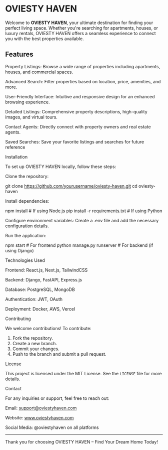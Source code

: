 # OVIESTY HAVEN

Welcome to **OVIESTY HAVEN**, your ultimate destination for finding your perfect living space. Whether you're searching for apartments, houses, or luxury rentals, OVIESTY HAVEN offers a seamless experience to connect you with the best properties available.

## Features


Property Listings: Browse a wide range of properties including apartments, houses, and commercial spaces.

Advanced Search: Filter properties based on location, price, amenities, and more.

User-Friendly Interface: Intuitive and responsive design for an enhanced browsing experience.

Detailed Listings: Comprehensive property descriptions, high-quality images, and virtual tours.

Contact Agents: Directly connect with property owners and real estate agents.

Saved Searches: Save your favorite listings and searches for future reference

Installation

To set up OVIESTY HAVEN locally, follow these steps:

Clone the repository:

git clone https://github.com/yourusername/oviesty-haven.git
cd oviesty-haven

Install dependencies:

npm install   # If using Node.js
pip install -r requirements.txt  # If using Python

Configure environment variables:
Create a .env file and add the necessary configuration details.

Run the application:

npm start  # For frontend
python manage.py runserver  # For backend (if using Django)


Technologies Used

Frontend: React.js, Next.js, TailwindCSS

Backend: Django, FastAPI, Express.js

Database: PostgreSQL, MongoDB

Authentication: JWT, OAuth

Deployment: Docker, AWS, Vercel

Contributing

We welcome contributions! To contribute:

1. Fork the repository.
2. Create a new branch.
3. Commit your changes.
4. Push to the branch and submit a pull request.

License

This project is licensed under the MIT License. See the `LICENSE` file for more details.

Contact

For any inquiries or support, feel free to reach out:

Email: support@oviestyhaven.com

Website: www.oviestyhaven.com

Social Media: @oviestyhaven on all platforms

---
Thank you for choosing OVIESTY HAVEN – Find Your Dream Home Today!

